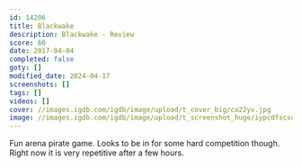 ```yaml
---
id: 14206
title: Blackwake
description: Blackwake - Review
score: 60
date: 2017-04-04
completed: false
goty: []
modified_date: 2024-04-17
screenshots: []
tags: []
videos: []
cover: //images.igdb.com/igdb/image/upload/t_cover_big/co22yv.jpg
image: //images.igdb.com/igdb/image/upload/t_screenshot_huge/iypcdfscsullvzv3gio3.jpg
---
```

Fun arena pirate game. Looks to be in for some hard competition though. Right now it is very repetitive after a few hours.